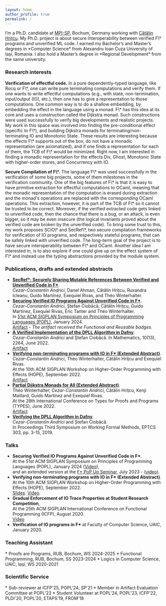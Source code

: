 ```yaml
---
layout: home
author_profile: true
permalink: /
---
```



<p>I’m a Ph.D. candidate at <a href="https://mpi-sp.org">MPI-SP</a>, Bochum, Germany working with <a href="https://catalin-hritcu.github.io/">Cătălin Hriţcu</a>.
My Ph.D. project is about secure interoperability between verified F\* programs and unverified ML code.
I earned my Bachelor’s and Master’s degrees in *Computer Science* from Alexandru Ioan Cuza University of Iași, Romania.
I also hold a Master’s degree in *Regional Development* from the same university.</p>

<h3 id="research">Research interests</h3>

<p>
    <strong>Verification of effectful code.</strong>
    In a pure dependently-typed language, like Rocq or F\*, one can write pure terminating computations and verify them.
    If one wants to write effectful computations (e.g., with state, non-termination, input/output (IO), etc.),
    then one has to give a representation to those computations. One common way is to do a shallow embedding, 
    by embedding the effect in the language using a monad.
    F\* has this idea at its core and uses a construction called the Dijkstra monad.
    Such constructions were used successfully to verify big developments and realistic projects.
    My work in this space was involved into finding the pre-conditional effect (specific to F\*),
    and building Dijkstra monads for terminating/non-terminating IO and Monotonic State.
    These results are interesting because the effects F\* supports out of the box,
    do not have a monadic representation (are axiomatized),
    and if one finds a representation for each of them,
    the TCB of F\* would be minimized.
    Right now, I am interested in finding a monadic representation for the effects Div, Ghost, 
    Monotonic State with higher-order stores, and Concurrency with IO.
</p>

<p>
    <strong>Secure Compilation of F\*.</strong>
    The language F\* was used successfully in the verification of some big
    projects, some of them milestones in the verification community.
    One of the big features of F\* is that it is easy to have primitive
    extraction for effectful computations to OCaml, meaning that the monadic representation
    of the computation is erased during extraction and the monad's operations are replaced
    with the corresponding OCaml operations.
    This extraction, however, it is part of the TCB of F\* so it cannot be trusted to be correct.
    Moreover, if the verified extracted code gets linked to unverified code, then the chance
    that there is a bug, or an attack, is even bigger, so it may be even insecure (the logical
    invariants proved about the verified code are broken by the unverified code).
    To bring some trust to this, my work proposes SCIO\* and SecRef\*,
    two secure compilation frameworks for verification of IO programs, and respectively stateful programs,
    that can be safely linked with unverified code. The long-term goal of the project
    is to have secure interoperability between F\* and OCaml.
    Another idea I am interested in, is to also explore if one could give up on the effect system of F\*
    and instead use the typing abstractions provided by the module system.
</p>

<h3 id="papers">Publications, drafts and extended abstracts</h3>

* [**SecRef\*: Securely Sharing Mutable References Between Verified and Unverified Code in F\***](https://arxiv.org/abs/2503.00404).<br/> *Cezar-Constantin Andrici*, Danel Ahman, Cătălin Hrițcu, Ruxandra Icleanu, Guido Martínez, Exequiel Rivas, and Théo Winterhalter.
* [**Securing Verified IO Programs Against Unverified Code in F\***](https://arxiv.org/abs/2303.01350).<br/> *Cezar-Constantin Andrici*, Ștefan Ciobâcă, Cătălin Hrițcu, Guido Martínez, Exequiel Rivas,&nbsp;Éric Tanter and Théo Winterhalter. <br/>In [51st ACM SIGPLAN Symposium on Principles of Programming Languages (POPL)](https://doi.org/10.1145/3632916), January 2024.<br/>[Artifact](https://zenodo.org/doi/10.5281/zenodo.10125015) - *The artifact received the Functional and Reusable badges.*
* [**A Verified Implementation of the DPLL Algorithm in Dafny**](https://doi.org/10.3390/math10132264).<br/> *Cezar-Constantin Andrici* and Ștefan Ciobâcă. In Mathematics, 10(13), 2264, June 2022. <br/> [Artifact](https://github.com/andricicezar/truesat)
* [**Verifying non-terminating programs with IO in F\* (Extended Abstract)**](https://theowinterhalter.github.io/res/iodiv-hope.pdf).<br/> *Cezar-Constantin Andrici*, Théo Winterhalter, Cătălin Hrițcu and Exequiel Rivas.<br/> At the 10th ACM SIGPLAN Workshop on Higher-Order Programming with Effects (HOPE), September 2022. <br/> [Artifact](https://github.com/andricicezar/fstar-io/tree/hope-submission)
* [**Partial Dijkstra Monads for All (Extended Abstract)**](https://types22.inria.fr/files/2022/06/TYPES_2022_paper_18.pdf). <br/> Théo Winterhalter, *Cezar-Constantin Andrici*, Cătălin Hrițcu, Kenji Maillard, Guido Martínez and Exequiel Rivas.<br/>At the 28th International Conference on Types for Proofs and Programs (TYPES), June 2022. <br/> [Artifact](https://github.com/TheoWinterhalter/pdm4all/releases/tag/types2022)
* [**Verifying the DPLL Algorithm in Dafny**](https://arxiv.org/abs/1909.01743).<br/> *Cezar-Constantin Andrici* and Ștefan Ciobâcă. <br/>In Proceedings Third Symposium on
Working Formal Methods, EPTCS 303, pp. 3-15, 2019.

<h3 id="papers">Talks</h3>

* **Securing Verified IO Programs Against Unverified Code in F\***.<br/>At the 51st ACM SIGPLAN Symposium on Principles of Programming Languages (POPL), January 2024 ([Video](https://www.youtube.com/watch?v=7jCChuyZHR4)), <br/>and an extended version at the [F\* PoP Up Seminar](https://fstar-lang.org/popup/seminar.html), July 2023 - ([video](https://www.youtube.com/watch?v=BFyKX1li8Zw)).
* **Verifying non-terminating programs with IO in F\* (Extended Abstract)**.<br/> At the 10th ACM SIGPLAN Workshop on Higher-Order Programming with Effects (HOPE), September 2022. <br/> [Slides](https://cezarandrici.com/wp-content/uploads/2022/09/HOPE22_Andrici_Slides.pdf). [Video](https://www.youtube.com/watch?v=i6gfZteKAAw).
* **Gradual Enforcement of IO Trace Properties at Student Research Competition**,<br/> At the 25th ACM SIGPLAN International Conference on Functional Programming (ICFP), August 2020.<br/> [Video](https://youtube.com/watch?v=fMkYhgFYQA0)
* **Verification of IO programs in F\*** at Faculty of Computer Science, UAIC, January 2020.

<h3 id="research">Teaching Assistant</h3>
* Proofs are Programs, RUB, Bochum, WS 2024-2025
* Functional Programming, RUB, Bochum, SS 2023-2024
* Logics in Computer Science, UAIC, Iași, WS 2020-2021

<h3 id="research">Scientific Service</h3>
* Sub-reviewer at ICFP'25, POPL'24, SP'21
* Member in Artifact Evaluation Committee at POPL'23
* Student Volunteer at POPL'24, POPL'23, ICFP'22, PLDI'20, POPL'20, ETAPS'19, FROM'18